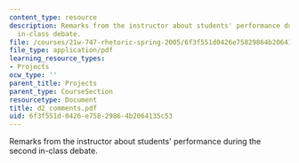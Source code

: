 ```yaml
---
content_type: resource
description: Remarks from the instructor about students' performance during the second
  in-class debate.
file: /courses/21w-747-rhetoric-spring-2005/6f3f551d0426e75829864b2064135c53_d2_comments.pdf
file_type: application/pdf
learning_resource_types:
- Projects
ocw_type: ''
parent_title: Projects
parent_type: CourseSection
resourcetype: Document
title: d2_comments.pdf
uid: 6f3f551d-0426-e758-2986-4b2064135c53
---
```

Remarks from the instructor about students' performance during the second in-class debate.

